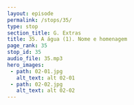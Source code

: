 ```yaml
---
layout: episode
permalink: /stops/35/
type: stop
section_title: G. Extras
title: 35. A água (1). Nome e homenagem
page_rank: 35
stop_id: 35
audio_file: 35.mp3
hero_images:
 - path: 02-01.jpg
   alt_text: alt 02-01
 - path: 02-02.jpg
   alt_text: alt 02-02
---
```

